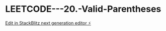 # LEETCODE---20.-Valid-Parentheses

[Edit in StackBlitz next generation editor ⚡️](https://stackblitz.com/~/github.com/sspinit88/LEETCODE---20.-Valid-Parentheses)